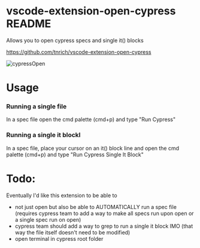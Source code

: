 # vscode-extension-open-cypress README
Allows you to open cypress specs and single it() blocks

https://github.com/tnrich/vscode-extension-open-cypress

![cypressOpen](https://user-images.githubusercontent.com/2730609/63114610-245bec80-bf4a-11e9-8849-dab513619fbe.gif)


# Usage
### Running a single file
In a spec file open the cmd palette (cmd+p) and type "Run Cypress"
### Running a single it blockl 
In a spec file, place your cursor on an it() block line and open the cmd palette (cmd+p) and type "Run Cypress Single It Block"

# Todo: 
Eventually I'd like this extension to be able to 
- not just open but also be able to AUTOMATICALLY run a spec file (requires cypress team to add a way to make all specs run upon open or a single spec run on open)
- cypress team should add a way to grep to run a single it block IMO (that way the file itself doesn't need to be modified)
- open terminal in cypress root folder
